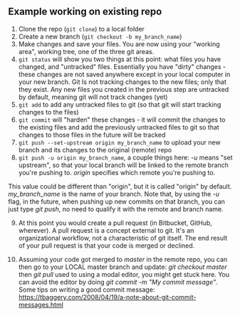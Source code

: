 ## Example working on existing repo 
1. Clone the repo (`git clone`) to a local folder
2. Create a new branch (`git checkout -b my_branch_name`)
3. Make changes and save your files. You are now using your "working area", working tree, one of the three git areas.
4. `git status` will show you two things at this point: 
what files you have changed, and "untracked" files. Essentially 
you have "dirty" changes - these changes are not saved anywhere except in your local computer in your new branch. Git
Is not tracking changes to the new files; only that they exist. 
Any new files you created in the previous step are 
untracked by default, meaning git will not track changes (yet)
5. `git add` to add any untracked files to git 
(so that git will start tracking changes to the files)  
6. `git commit` will "harden" these changes - it will commit the changes to the existing files and add the previously untracked files to git so that changes to those files in the future will be tracked
7. `git push --set-upstream origin my_branch_name` to upload your new branch and its changes to the original (remote) repo
8. `git push -u origin my_branch_name`, a couple things here: _-u_ means "set upstream", so that your local branch will be linked to the remote branch you're pushing to. _origin_ specifies which remote you're pushing to. 

This value could be different than "origin", but it is called "origin" by default. _my_branch_name_ is the name of your branch. Note that, by using the _-u_ flag, in the future, when pushing up new commits on that branch, you can just type _git push_, no need to qualify it with the remote and branch name.
 
9. At this point you would create a pull request (in Bitbucket, GitHub, wherever). A pull request is a concept external to git. It's an organizational workflow, not a characteristic of git itself. The end result of your pull request is that your code is merged or declined.

10. Assuming your code got merged to _master_ in the remote repo, you can then go to your LOCAL master branch and update: _git checkout master_ then _git pull_ used to using a modal editor, you might get stuck here. You can avoid the editor by doing _git commit -m "My commit message"_. Some tips on writing a good commit message: https://tbaggery.com/2008/04/19/a-note-about-git-commit-messages.html
 
